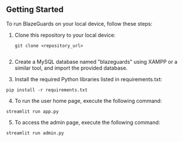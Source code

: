 ## Getting Started

To run BlazeGuards on your local device, follow these steps:

1. Clone this repository to your local device:

   ```
   git clone <repository_url>


2. Create a MySQL database named "blazeguards" using XAMPP or a similar tool, and import the provided database.

3. Install the required Python libraries listed in requirements.txt:

```
pip install -r requirements.txt
```

4. To run the user home page, execute the following command:

```
streamlit run app.py
```

5. To access the admin page, execute the following command:

```
streamlit run admin.py
```
